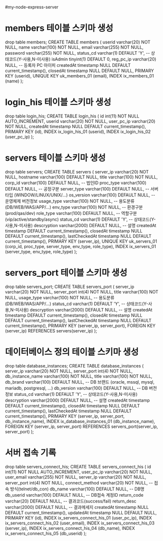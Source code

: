 
#my-node-express-server


# members 테이블 스키마 생성
drop table members;
CREATE TABLE members (
  userid varchar(20) NOT NULL,
  name varchar(100) NOT NULL,
  email varchar(255) NOT NULL,
  password varchar(255) NOT NULL,
  status_cd varchar(1) DEFAULT 'Y',    -- 상태코드(Y-사용,N-미사용)
  isAdmin tinyint(1) DEFAULT 0,
  reg_pc_ip varchar(20) NULL,   -- 등록자 PC 아이피
  createdAt timestamp NULL DEFAULT current_timestamp(),
  closedAt timestamp NULL DEFAULT NULL,
  PRIMARY KEY (userid),
  UNIQUE KEY uk_members_01 (email),
  INDEX ix_members_01 (name)
);


# login_his 테이블 스키마 생성
drop table login_his;
CREATE TABLE login_his (
  id int(11) NOT NULL AUTO_INCREMENT,
  userid varchar(20) NOT NULL,
  user_pc_ip varchar(20) NOT NULL,
  createdAt timestamp NULL DEFAULT current_timestamp(),
  PRIMARY KEY (id),
  INDEX ix_login_his_01 (userid),
  INDEX ix_login_his_02 (user_pc_ip)
);


# servers 테이블 스키마 생성
drop table servers;
CREATE TABLE servers (
  server_ip varchar(20) NOT NULL,
  hostname varchar(100) DEFAULT NULL,
  title varchar(100) NOT NULL,
  corp_id varchar(100) DEFAULT NULL,  -- 법인ID
  proc_type varchar(100) DEFAULT NULL,   -- 공정구분
  server_type varchar(100) DEFAULT NULL,   -- 서버타입 (WINDOW/LINUX/UNIX/...)
  os_version varchar(100) DEFAULT NULL,   -- 운영체제 버전정보
  usage_type varchar(100) NOT NULL,   -- 용도분류 (DB/WEB/WAS/APP/...)
  env_type varchar(100) NOT NULL,   -- 환경구분 (prod/qas/dev)
  role_type varchar(100) DEFAULT NULL,   -- 역할구분 (vip/active/standby/async)
  status_cd varchar(1) DEFAULT 'Y',    -- 상태코드(Y-사용,N-미사용)
  descryption varchar(2000) DEFAULT NULL,   -- 설명
  createdAt timestamp DEFAULT current_timestamp(),
  closedAt timestamp NULL DEFAULT current_timestamp(),
  lastCheckedAt timestamp NULL DEFAULT current_timestamp(),
  PRIMARY KEY (server_ip),
  UNIQUE KEY uk_servers_01 (corp_id, proc_type, server_type, env_type, role_type),
  INDEX ix_servers_01 (server_type, env_type, role_type)
);


# servers_port 테이블 스키마 생성
drop table servers_port;
CREATE TABLE servers_port (
  server_ip varchar(20) NOT NULL,
  server_port int(4) NOT NULL,
  title varchar(100) NOT NULL,
  usage_type varchar(100) NOT NULL,   -- 용도분류 (DB/WEB/WAS/APP/...)
  status_cd varchar(1) DEFAULT 'Y',    -- 상태코드(Y-사용,N-미사용)
  descryption varchar(2000) DEFAULT NULL,   -- 설명
  createdAt timestamp DEFAULT current_timestamp(),
  closedAt timestamp NULL DEFAULT current_timestamp(),
  lastCheckedAt timestamp NULL DEFAULT current_timestamp(),
  PRIMARY KEY (server_ip, server_port),
  FOREIGN KEY (server_ip) REFERENCES servers(server_ip)
);


# 데이터베이스 정의 테이블 스키마 생성
drop table database_instances;
CREATE TABLE database_instances (
  server_ip varchar(20) NOT NULL,
  server_port int(4) NOT NULL,
  db_instance_name varchar(100) NOT NULL,
  title varchar(100) NOT NULL,
  db_brand varchar(100) DEFAULT NULL,   -- DB 브랜드 (oracle, mssql, mysql, mariadb, postgresql, ...)
  db_version varchar(100) DEFAULT NULL,   -- DB 버전정보
  status_cd varchar(1) DEFAULT 'Y',       -- 상태코드(Y-사용,N-미사용)
  descryption varchar(2000) DEFAULT NULL,   -- 설명
  createdAt timestamp DEFAULT current_timestamp(),
  closedAt timestamp NULL DEFAULT current_timestamp(),
  lastCheckedAt timestamp NULL DEFAULT current_timestamp(),
  PRIMARY KEY (server_ip, server_port, db_instance_name),
  INDEX ix_database_instances_01 (db_instance_name),
  FOREIGN KEY (server_ip, server_port) REFERENCES servers_port(server_ip, server_port)
);




# 서버 접속 기록
drop table servers_connect_his;
CREATE TABLE servers_connect_his (
  id int(11) NOT NULL AUTO_INCREMENT,
  user_pc_ip varchar(20) NOT NULL,
  user_email varchar(255) NOT NULL,
  server_ip varchar(20) NOT NULL,
  server_port int(4) NOT NULL,
  connect_method varchar(20) NOT NULL,  -- 접속 방식(telnet/db_con)
  db_name varchar(100) DEFAULT NULL,  -- DB명
  db_userid varchar(100) DEFAULT NULL,  -- DB접속 계정ID
  return_code varchar(20) DEFAULT NULL,   -- 결과코드(success/fail)
  return_desc varchar(2000) DEFAULT NULL,   -- 결과메세지
  createdAt timestamp NULL DEFAULT current_timestamp(),
  updatedAt timestamp NULL DEFAULT NULL,
  PRIMARY KEY (id),
  INDEX ix_servers_connect_his_01 (user_pc_ip),
  INDEX ix_servers_connect_his_02 (user_email),
  INDEX ix_servers_connect_his_03 (server_ip),
  INDEX ix_servers_connect_his_04 (db_name),
  INDEX ix_servers_connect_his_05 (db_userid)
);

